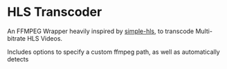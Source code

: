# HLS Transcoder

An FFMPEG Wrapper heavily inspired by [simple-hls](https://github.com/techwarriorz/simple-hls), to transcode Multi-bitrate HLS Videos.  

Includes options to specify a custom ffmpeg path, as well as automatically detects